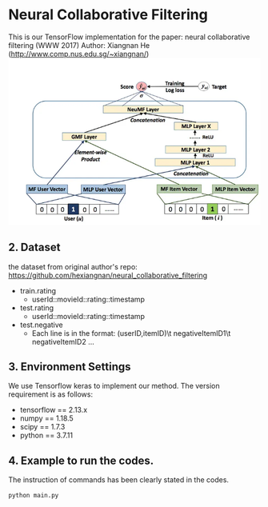 # Neural Collaborative Filtering
This is our TensorFlow implementation for the paper:
neural collaborative filtering (WWW 2017)
Author: Xiangnan He (http://www.comp.nus.edu.sg/~xiangnan/)
![img.png](img.png)
## 2. Dataset
the dataset from original author's repo: https://github.com/hexiangnan/neural_collaborative_filtering
 * train.rating
    * userId::movieId::rating::timestamp
 * test.rating
   * userId::movieId::rating::timestamp
 * test.negative
   * Each line is in the format: (userID,itemID)\t negativeItemID1\t negativeItemID2 ...
## 3. Environment Settings
We use Tensorflow keras to implement our method. The version requirement is as follows:
* tensorflow == 2.13.x
* numpy == 1.18.5
* scipy == 1.7.3
* python == 3.7.11

## 4. Example to run the codes.
The instruction of commands has been clearly stated in the codes.
```angular2html
python main.py 
```
